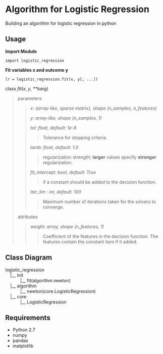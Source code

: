 # Algorithm for Logistic Regression

Building an algorithm for logistic regression in python

## Usage

**Import Module**

```
import logistic_regression
```

**Fit variables x and outcome y**

```
lr = logistic_regression.fit(x, y[, ...])
```

class *fit*(*x*, *y*, ***karg*)

> parameters
>> *x: {array-like, sparse matrix}, shape (n_samples, n_features)*
>>
>> *y: array-like, shape (n_samples, 1)*
>> 
>> *tol: float, default: 1e-8*
>>> Tolerance for stopping criteria.
>>
>> *lamb: float, default: 1.0*
>>> regularization strength; **larger** values specify **stronger** regularization.
>>
>> *fit_intercept: bool, default: True*
>>> if a constant should be added to the decision function.
>>
>> *iter_lim : int, default: 100*
>>> Maximum number of iterations taken for the solvers to converge.
>
> attributes
>> *weight: array, shape (n_features, 1)*
>>> Coefficient of the features in the decision function. The features contain the constant item  if it added.

## Class Diagram


logistic_regression
<br>&nbsp; &nbsp; |__ init 
<br>&nbsp; &nbsp; &nbsp; &nbsp; &nbsp; &nbsp; |__ fit(algorithm.newton)
<br>&nbsp; &nbsp; |__ algorithm
<br>&nbsp; &nbsp; &nbsp; &nbsp; &nbsp; &nbsp; |__ newton(core.LogisticRegression)
<br>&nbsp; &nbsp; |__ core
<br>&nbsp; &nbsp; &nbsp; &nbsp; &nbsp; &nbsp; |__ LogisticRegression


## Requirements
* Python 2.7
* numpy
* pandas
* matplotlib

